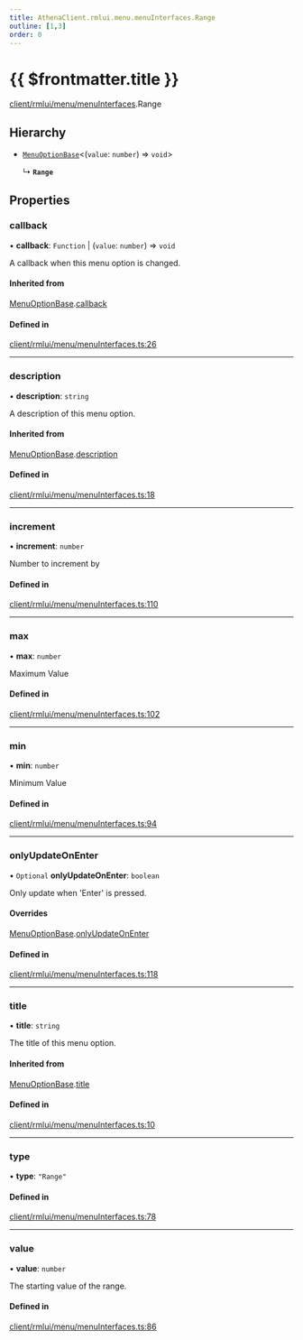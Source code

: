 ```yaml
---
title: AthenaClient.rmlui.menu.menuInterfaces.Range
outline: [1,3]
order: 0
---
```


# {{ $frontmatter.title }}


[client/rmlui/menu/menuInterfaces](../modules/client_rmlui_menu_menuInterfaces.md).Range

## Hierarchy

- [`MenuOptionBase`](client_rmlui_menu_menuInterfaces_Internal_MenuOptionBase.md)<(`value`: `number`) => `void`\>

  ↳ **`Range`**

## Properties

### callback

• **callback**: `Function` \| (`value`: `number`) => `void`

A callback when this menu option is changed.

#### Inherited from

[MenuOptionBase](client_rmlui_menu_menuInterfaces_Internal_MenuOptionBase.md).[callback](client_rmlui_menu_menuInterfaces_Internal_MenuOptionBase.md#callback)

#### Defined in

[client/rmlui/menu/menuInterfaces.ts:26](https://github.com/Stuyk/altv-athena/blob/b36eb29/src/core/client/rmlui/menu/menuInterfaces.ts#L26)

___

### description

• **description**: `string`

A description of this menu option.

#### Inherited from

[MenuOptionBase](client_rmlui_menu_menuInterfaces_Internal_MenuOptionBase.md).[description](client_rmlui_menu_menuInterfaces_Internal_MenuOptionBase.md#description)

#### Defined in

[client/rmlui/menu/menuInterfaces.ts:18](https://github.com/Stuyk/altv-athena/blob/b36eb29/src/core/client/rmlui/menu/menuInterfaces.ts#L18)

___

### increment

• **increment**: `number`

Number to increment by

#### Defined in

[client/rmlui/menu/menuInterfaces.ts:110](https://github.com/Stuyk/altv-athena/blob/b36eb29/src/core/client/rmlui/menu/menuInterfaces.ts#L110)

___

### max

• **max**: `number`

Maximum Value

#### Defined in

[client/rmlui/menu/menuInterfaces.ts:102](https://github.com/Stuyk/altv-athena/blob/b36eb29/src/core/client/rmlui/menu/menuInterfaces.ts#L102)

___

### min

• **min**: `number`

Minimum Value

#### Defined in

[client/rmlui/menu/menuInterfaces.ts:94](https://github.com/Stuyk/altv-athena/blob/b36eb29/src/core/client/rmlui/menu/menuInterfaces.ts#L94)

___

### onlyUpdateOnEnter

• `Optional` **onlyUpdateOnEnter**: `boolean`

Only update when 'Enter' is pressed.

#### Overrides

[MenuOptionBase](client_rmlui_menu_menuInterfaces_Internal_MenuOptionBase.md).[onlyUpdateOnEnter](client_rmlui_menu_menuInterfaces_Internal_MenuOptionBase.md#onlyUpdateOnEnter)

#### Defined in

[client/rmlui/menu/menuInterfaces.ts:118](https://github.com/Stuyk/altv-athena/blob/b36eb29/src/core/client/rmlui/menu/menuInterfaces.ts#L118)

___

### title

• **title**: `string`

The title of this menu option.

#### Inherited from

[MenuOptionBase](client_rmlui_menu_menuInterfaces_Internal_MenuOptionBase.md).[title](client_rmlui_menu_menuInterfaces_Internal_MenuOptionBase.md#title)

#### Defined in

[client/rmlui/menu/menuInterfaces.ts:10](https://github.com/Stuyk/altv-athena/blob/b36eb29/src/core/client/rmlui/menu/menuInterfaces.ts#L10)

___

### type

• **type**: ``"Range"``

#### Defined in

[client/rmlui/menu/menuInterfaces.ts:78](https://github.com/Stuyk/altv-athena/blob/b36eb29/src/core/client/rmlui/menu/menuInterfaces.ts#L78)

___

### value

• **value**: `number`

The starting value of the range.

#### Defined in

[client/rmlui/menu/menuInterfaces.ts:86](https://github.com/Stuyk/altv-athena/blob/b36eb29/src/core/client/rmlui/menu/menuInterfaces.ts#L86)
